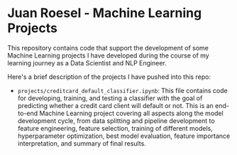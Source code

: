 # Juan Roesel - Machine Learning Projects

This repository contains code that support the development of some Machine Learning projects I have developed during the course of my learning journey as a Data Scientist and NLP Engineer.

Here's a brief description of the projects I have pushed into this repo:
* `projects/creditcard_default_classifier.ipynb`: This file contains code for developing, training, and testing a classifier with the goal of predicting whether a credit card client will default or not. This is an end-to-end Machine Learning project covering all aspects along the model development cycle, from data splitting and pipeline development to feature engineering, feature selection, training of different models, hyperparameter optimization, best model evaluation, feature importance interpretation, and summary of final results.
